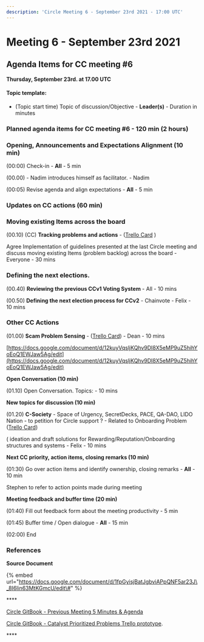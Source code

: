 ```yaml
---
description: 'Circle Meeting 6 - September 23rd 2021 - 17:00 UTC'
---
```


# Meeting 6 - September 23rd 2021

## **Agenda Items for CC meeting \#6**

**Thursday, September 23rd. at 17.00 UTC**

#### Topic template:

* \(Topic start time\) Topic of discussion/Objective - **Leader\(s\)** - Duration in minutes

### **Planned agenda items for CC meeting \#6 - 120 min** \(2 hours\)

### **Opening, Announcements and Expectations Alignment \(10 min\)**

\(00:00\) Check-in - **All** - 5 min

\(00.00\) - Nadim introduces himself as facilitator. - Nadim

\(00:05\) Revise agenda and align expectations - **All** - 5 min

### **Updates on CC actions \(60 min\)**

### **Moving existing Items across the board**

\(00.10\) \(CC\) **Tracking problems and actions** - \([Trello Card](https://trello.com/c/reroCIGE) \) 

Agree Implementation of guidelines presented at the last Circle meeting and discuss moving existing Items \(problem backlog\) across the board - Everyone - 30 mins

### **Defining the next elections.**

\(00.40\) **Reviewing the previous CCv1 Voting System** - All - 10 mins

\(00.50\) **Defining the next election process for CCv2** - Chainvote - Felix - 10 mins

### **Other CC Actions**

\(01.00\) **Scam Problem Sensing** - \([Trello Card](https://trello.com/c/c2twH1Ng)\) - Dean - 10 mins

[https://docs.google.com/document/d/12kuyVqsljKQhv9DI8X5eMP9uZ5hihYoEoQ1EWJaw5Ag/edit](https://docs.google.com/document/d/12kuyVqsljKQhv9DI8X5eMP9uZ5hihYoEoQ1EWJaw5Ag/edit)

**Open Conversation \(10 min\)**

\(01.10\) Open Conversation. Topics: - 10 mins

**New topics for discussion \(10 min\)**

\(01.20\) **C-Society** - Space of Urgency, SecretDecks, PACE, QA-DAO, LIDO Nation - to petition for Circle support ? - Related to Onboarding Problem \([Trello Card](https://trello.com/c/a1H1t8fn)\)

\( ideation and draft solutions for Rewarding/Reputation/Onboarding structures and systems - Felix - 10 mins

**Next CC priority, action items, closing remarks \(10 min\)**

\(01:30\) Go over action items and identify ownership, closing remarks - **All** - 10 min

Stephen to refer to action points made during meeting

**Meeting feedback and buffer time \(20 min\)**

\(01:40\) Fill out feedback form about the meeting productivity - 5 min

\(01:45\) Buffer time / Open dialogue - **All** - 15 min

\(02:00\) End

### **References**

**Source Document**

{% embed url="https://docs.google.com/document/d/1fpGyisjBatJgbviAPpQNF5ar23J\_8I6lin63MtKGmcU/edit\#" %}

\*\*\*\*

[Circle GitBook - Previous Meeting 5 Minutes & Agenda](https://catalyst-swarm.gitbook.io/catalyst-circle/meetings/meeting-5-september-9th-2021)

[Circle GitBook - Catalyst Prioritized Problems Trello prototype](https://catalyst-swarm.gitbook.io/catalyst-circle/activities/catalyst-prioritized-problems-trello).

\*\*\*\*

